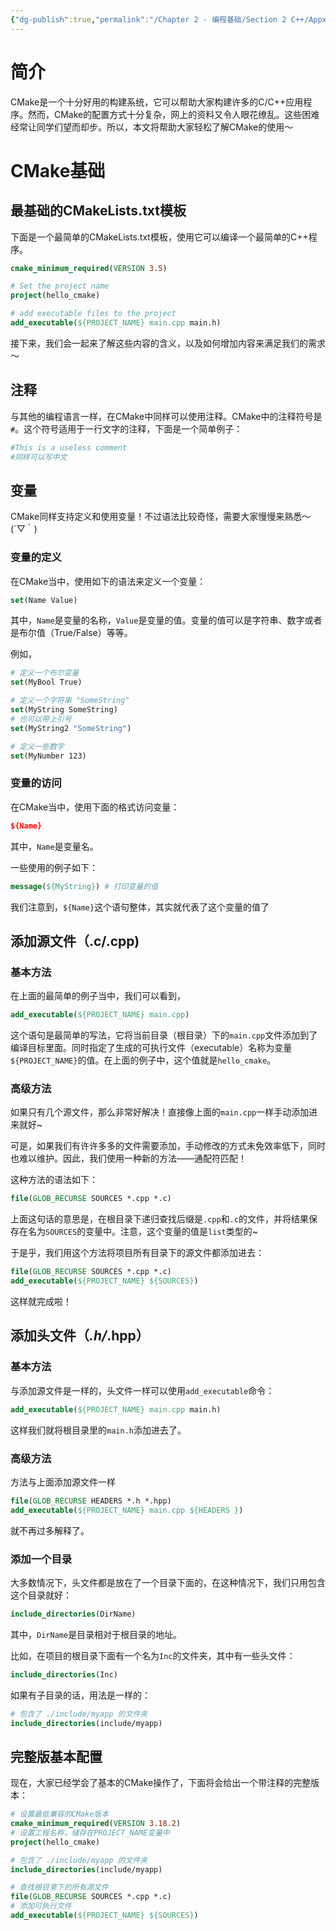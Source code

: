 ```yaml
---
{"dg-publish":true,"permalink":"/Chapter 2 - 编程基础/Section 2 C++/Appx. I.  CMake简单入门/"}
---
```


# 简介

CMake是一个十分好用的构建系统，它可以帮助大家构建许多的C/C++应用程序。然而，CMake的配置方式十分复杂，网上的资料又令人眼花缭乱。这些困难经常让同学们望而却步。所以，本文将帮助大家轻松了解CMake的使用～

# CMake基础

## 最基础的CMakeLists.txt模板

下面是一个最简单的CMakeLists.txt模板，使用它可以编译一个最简单的C++程序。

```CMake
cmake_minimum_required(VERSION 3.5)

# Set the project name
project(hello_cmake)

# add executable files to the project
add_executable(${PROJECT_NAME} main.cpp main.h)
```

接下来，我们会一起来了解这些内容的含义，以及如何增加内容来满足我们的需求～

  

## 注释

与其他的编程语言一样，在CMake中同样可以使用注释。CMake中的注释符号是`#`。这个符号适用于一行文字的注释，下面是一个简单例子：

```CMake
#This is a useless comment
#同样可以写中文
```

## 变量

CMake同样支持定义和使用变量！不过语法比较奇怪，需要大家慢慢来熟悉～ (´▽｀)

### 变量的定义

在CMake当中，使用如下的语法来定义一个变量：

```CMake
set(Name Value)
```

其中，`Name`是变量的名称，`Value`是变量的值。变量的值可以是字符串、数字或者是布尔值（True/False）等等。

例如，

```CMake
# 定义一个布尔变量
set(MyBool True)

# 定义一个字符串 "SomeString"
set(MyString SomeString)
# 也可以带上引号
set(MyString2 "SomeString")

# 定义一些数字
set(MyNumber 123)
```

### 变量的访问

在CMake当中，使用下面的格式访问变量：

```CMake
${Name}
```

其中，`Name`是变量名。

一些使用的例子如下：

```CMake
message(${MyString}) # 打印变量的值
```

我们注意到，`${Name}`这个语句整体，其实就代表了这个变量的值了

  

## 添加源文件（.c/.cpp)

### 基本方法

在上面的最简单的例子当中，我们可以看到，

```CMake
add_executable(${PROJECT_NAME} main.cpp)
```

这个语句是最简单的写法，它将当前目录（根目录）下的`main.cpp`文件添加到了编译目标里面。同时指定了生成的可执行文件（executable）名称为变量`${PROJECT_NAME}`的值。在上面的例子中，这个值就是`hello_cmake`。

### 高级方法

如果只有几个源文件，那么非常好解决！直接像上面的`main.cpp`一样手动添加进来就好~

可是，如果我们有许许多多的文件需要添加，手动修改的方式未免效率低下，同时也难以维护。因此，我们使用一种新的方法——通配符匹配！

这种方法的语法如下：

```CMake
file(GLOB_RECURSE SOURCES *.cpp *.c)
```

上面这句话的意思是，在根目录下递归查找后缀是`.cpp`和`.c`的文件，并将结果保存在名为`SOURCES`的变量中。注意，这个变量的值是`list`类型的~

于是乎，我们用这个方法将项目所有目录下的源文件都添加进去：

```CMake
file(GLOB_RECURSE SOURCES *.cpp *.c)
add_executable(${PROJECT_NAME} ${SOURCES})
```

这样就完成啦！

## 添加头文件（*.h/*.hpp）

### 基本方法

与添加源文件是一样的，头文件一样可以使用`add_executable`命令：

```CMake
add_executable(${PROJECT_NAME} main.cpp main.h)
```

这样我们就将根目录里的`main.h`添加进去了。

### 高级方法

方法与上面添加源文件一样

```CMake
file(GLOB_RECURSE HEADERS *.h *.hpp)
add_executable(${PROJECT_NAME} main.cpp ${HEADERS })
```

就不再过多解释了。

### 添加一个目录

大多数情况下，头文件都是放在了一个目录下面的，在这种情况下，我们只用包含这个目录就好：

```CMake
include_directories(DirName)
```

其中，`DirName`是目录相对于根目录的地址。

比如，在项目的根目录下面有一个名为`Inc`的文件夹，其中有一些头文件：

```CMake
include_directories(Inc)
```

如果有子目录的话，用法是一样的：

```CMake
# 包含了 ./include/myapp 的文件夹
include_directories(include/myapp)
```

## 完整版基本配置

现在，大家已经学会了基本的CMake操作了，下面将会给出一个带注释的完整版本：

```CMake
# 设置最低兼容的CMake版本
cmake_minimum_required(VERSION 3.18.2)
# 设置工程名称，储存在PROJECT_NAME变量中
project(hello_cmake)

# 包含了 ./include/myapp 的文件夹
include_directories(include/myapp)

# 查找根目录下的所有源文件
file(GLOB_RECURSE SOURCES *.cpp *.c)
# 添加可执行文件
add_executable(${PROJECT_NAME} ${SOURCES})
```